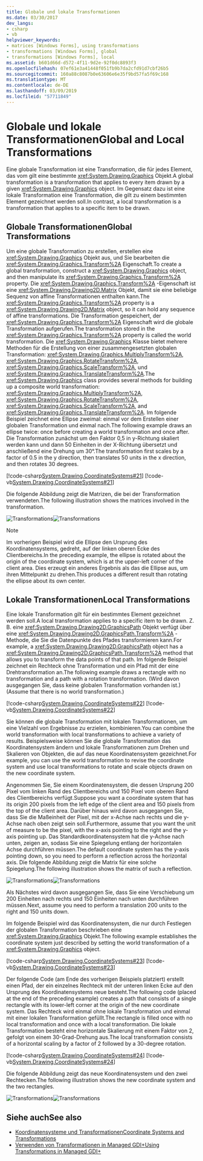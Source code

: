 ```yaml
---
title: Globale und lokale Transformationen
ms.date: 03/30/2017
dev_langs:
- csharp
- vb
helpviewer_keywords:
- matrices [Windows Forms], using transformations
- transformations [Windows Forms], global
- transformations [Windows Forms], local
ms.assetid: b601d66d-d572-4f11-9d2e-92f0dc8893f3
ms.openlocfilehash: 07ef61e3a41448f051fb9b7da2cfd91d7cbf26b5
ms.sourcegitcommit: 160a88c8087b0e63606e6e35f9bd57fa5f69c168
ms.translationtype: MT
ms.contentlocale: de-DE
ms.lasthandoff: 03/09/2019
ms.locfileid: "57711849"
---
```

# <a name="global-and-local-transformations"></a><span data-ttu-id="1b60d-102">Globale und lokale Transformationen</span><span class="sxs-lookup"><span data-stu-id="1b60d-102">Global and Local Transformations</span></span>
<span data-ttu-id="1b60d-103">Eine globale Transformation ist eine Transformation, die für jedes Element, das vom gilt eine bestimmte <xref:System.Drawing.Graphics> Objekt.</span><span class="sxs-lookup"><span data-stu-id="1b60d-103">A global transformation is a transformation that applies to every item drawn by a given <xref:System.Drawing.Graphics> object.</span></span> <span data-ttu-id="1b60d-104">Im Gegensatz dazu ist eine lokale Transformation eine Transformation, die gilt zu einem bestimmten Element gezeichnet werden soll.</span><span class="sxs-lookup"><span data-stu-id="1b60d-104">In contrast, a local transformation is a transformation that applies to a specific item to be drawn.</span></span>  
  
## <a name="global-transformations"></a><span data-ttu-id="1b60d-105">Globale Transformationen</span><span class="sxs-lookup"><span data-stu-id="1b60d-105">Global Transformations</span></span>  
 <span data-ttu-id="1b60d-106">Um eine globale Transformation zu erstellen, erstellen eine <xref:System.Drawing.Graphics> Objekt aus, und Sie bearbeiten die <xref:System.Drawing.Graphics.Transform%2A> Eigenschaft.</span><span class="sxs-lookup"><span data-stu-id="1b60d-106">To create a global transformation, construct a <xref:System.Drawing.Graphics> object, and then manipulate its <xref:System.Drawing.Graphics.Transform%2A> property.</span></span> <span data-ttu-id="1b60d-107">Die <xref:System.Drawing.Graphics.Transform%2A> -Eigenschaft ist eine <xref:System.Drawing.Drawing2D.Matrix> Objekt, damit sie eine beliebige Sequenz von affine Transformationen enthalten kann.</span><span class="sxs-lookup"><span data-stu-id="1b60d-107">The <xref:System.Drawing.Graphics.Transform%2A> property is a <xref:System.Drawing.Drawing2D.Matrix> object, so it can hold any sequence of affine transformations.</span></span> <span data-ttu-id="1b60d-108">Die Transformation gespeichert, der <xref:System.Drawing.Graphics.Transform%2A> Eigenschaft wird die globale Transformation aufgerufen.</span><span class="sxs-lookup"><span data-stu-id="1b60d-108">The transformation stored in the <xref:System.Drawing.Graphics.Transform%2A> property is called the world transformation.</span></span> <span data-ttu-id="1b60d-109">Die <xref:System.Drawing.Graphics> Klasse bietet mehrere Methoden für die Erstellung von einer zusammengesetzten globalen Transformation: <xref:System.Drawing.Graphics.MultiplyTransform%2A>, <xref:System.Drawing.Graphics.RotateTransform%2A>, <xref:System.Drawing.Graphics.ScaleTransform%2A>, und <xref:System.Drawing.Graphics.TranslateTransform%2A>.</span><span class="sxs-lookup"><span data-stu-id="1b60d-109">The <xref:System.Drawing.Graphics> class provides several methods for building up a composite world transformation: <xref:System.Drawing.Graphics.MultiplyTransform%2A>, <xref:System.Drawing.Graphics.RotateTransform%2A>, <xref:System.Drawing.Graphics.ScaleTransform%2A>, and <xref:System.Drawing.Graphics.TranslateTransform%2A>.</span></span> <span data-ttu-id="1b60d-110">Im folgende Beispiel zeichnet eine Ellipse zweimal: einmal vor dem Erstellen einer globalen Transformation und einmal nach.</span><span class="sxs-lookup"><span data-stu-id="1b60d-110">The following example draws an ellipse twice: once before creating a world transformation and once after.</span></span> <span data-ttu-id="1b60d-111">Die Transformation zunächst um den Faktor 0,5 in y-Richtung skaliert werden kann und dann 50 Einheiten in der X-Richtung übersetzt und anschließend eine Drehung um 30°.</span><span class="sxs-lookup"><span data-stu-id="1b60d-111">The transformation first scales by a factor of 0.5 in the y direction, then translates 50 units in the x direction, and then rotates 30 degrees.</span></span>  
  
 [!code-csharp[System.Drawing.CoordinateSystems#21](~/samples/snippets/csharp/VS_Snippets_Winforms/System.Drawing.CoordinateSystems/CS/Class1.cs#21)]
 [!code-vb[System.Drawing.CoordinateSystems#21](~/samples/snippets/visualbasic/VS_Snippets_Winforms/System.Drawing.CoordinateSystems/VB/Class1.vb#21)]  
  
 <span data-ttu-id="1b60d-112">Die folgende Abbildung zeigt die Matrizen, die bei der Transformation verwendeten.</span><span class="sxs-lookup"><span data-stu-id="1b60d-112">The following illustration shows the matrices involved in the transformation.</span></span>  
  
 <span data-ttu-id="1b60d-113">![Transformations](./media/aboutgdip05-art14.gif "AboutGdip05_art14")</span><span class="sxs-lookup"><span data-stu-id="1b60d-113">![Transformations](./media/aboutgdip05-art14.gif "AboutGdip05_art14")</span></span>  
  
> [!NOTE]
>  <span data-ttu-id="1b60d-114">Im vorherigen Beispiel wird die Ellipse den Ursprung des Koordinatensystems, gedreht, auf der linken oberen Ecke des Clientbereichs.</span><span class="sxs-lookup"><span data-stu-id="1b60d-114">In the preceding example, the ellipse is rotated about the origin of the coordinate system, which is at the upper-left corner of the client area.</span></span> <span data-ttu-id="1b60d-115">Dies erzeugt ein anderes Ergebnis als das die Ellipse aus, um ihren Mittelpunkt zu drehen.</span><span class="sxs-lookup"><span data-stu-id="1b60d-115">This produces a different result than rotating the ellipse about its own center.</span></span>  
  
## <a name="local-transformations"></a><span data-ttu-id="1b60d-116">Lokale Transformationen</span><span class="sxs-lookup"><span data-stu-id="1b60d-116">Local Transformations</span></span>  
 <span data-ttu-id="1b60d-117">Eine lokale Transformation gilt für ein bestimmtes Element gezeichnet werden soll.</span><span class="sxs-lookup"><span data-stu-id="1b60d-117">A local transformation applies to a specific item to be drawn.</span></span> <span data-ttu-id="1b60d-118">Z. B. eine <xref:System.Drawing.Drawing2D.GraphicsPath> Objekt verfügt über eine <xref:System.Drawing.Drawing2D.GraphicsPath.Transform%2A> -Methode, die Sie die Datenpunkte des Pfades transformieren kann.</span><span class="sxs-lookup"><span data-stu-id="1b60d-118">For example, a <xref:System.Drawing.Drawing2D.GraphicsPath> object has a <xref:System.Drawing.Drawing2D.GraphicsPath.Transform%2A> method that allows you to transform the data points of that path.</span></span> <span data-ttu-id="1b60d-119">Im folgende Beispiel zeichnet ein Rechteck ohne Transformation und ein Pfad mit der eine Drehtransformation an.</span><span class="sxs-lookup"><span data-stu-id="1b60d-119">The following example draws a rectangle with no transformation and a path with a rotation transformation.</span></span> <span data-ttu-id="1b60d-120">(Wird davon ausgegangen Sie, dass keine globalen Transformation vorhanden ist.)</span><span class="sxs-lookup"><span data-stu-id="1b60d-120">(Assume that there is no world transformation.)</span></span>  
  
 [!code-csharp[System.Drawing.CoordinateSystems#22](~/samples/snippets/csharp/VS_Snippets_Winforms/System.Drawing.CoordinateSystems/CS/Class1.cs#22)]
 [!code-vb[System.Drawing.CoordinateSystems#22](~/samples/snippets/visualbasic/VS_Snippets_Winforms/System.Drawing.CoordinateSystems/VB/Class1.vb#22)]  
  
 <span data-ttu-id="1b60d-121">Sie können die globale Transformation mit lokalen Transformationen, um eine Vielzahl von Ergebnisse zu erzielen, kombinieren.</span><span class="sxs-lookup"><span data-stu-id="1b60d-121">You can combine the world transformation with local transformations to achieve a variety of results.</span></span> <span data-ttu-id="1b60d-122">Beispielsweise können Sie die globale Transformation das Koordinatensystem ändern und lokale Transformationen zum Drehen und Skalieren von Objekten, die auf das neue Koordinatensystem gezeichnet.</span><span class="sxs-lookup"><span data-stu-id="1b60d-122">For example, you can use the world transformation to revise the coordinate system and use local transformations to rotate and scale objects drawn on the new coordinate system.</span></span>  
  
 <span data-ttu-id="1b60d-123">Angenommen Sie, Sie einem Koordinatensystem, die dessen Ursprung 200 Pixel vom linken Rand des Clientbereichs und 150 Pixel vom oberen Rand des Clientbereichs verfügt.</span><span class="sxs-lookup"><span data-stu-id="1b60d-123">Suppose you want a coordinate system that has its origin 200 pixels from the left edge of the client area and 150 pixels from the top of the client area.</span></span> <span data-ttu-id="1b60d-124">Darüber hinaus wird davon ausgegangen Sie, dass Sie die Maßeinheit der Pixel, mit der x-Achse nach rechts und die y-Achse nach oben zeigt sein soll.</span><span class="sxs-lookup"><span data-stu-id="1b60d-124">Furthermore, assume that you want the unit of measure to be the pixel, with the x-axis pointing to the right and the y-axis pointing up.</span></span> <span data-ttu-id="1b60d-125">Das Standardkoordinatensystem hat die y-Achse nach unten, zeigen an, sodass Sie eine Spiegelung entlang der horizontalen Achse durchführen müssen.</span><span class="sxs-lookup"><span data-stu-id="1b60d-125">The default coordinate system has the y-axis pointing down, so you need to perform a reflection across the horizontal axis.</span></span> <span data-ttu-id="1b60d-126">Die folgende Abbildung zeigt die Matrix für eine solche Spiegelung.</span><span class="sxs-lookup"><span data-stu-id="1b60d-126">The following illustration shows the matrix of such a reflection.</span></span>  
  
 <span data-ttu-id="1b60d-127">![Transformations](./media/aboutgdip05-art15.gif "AboutGdip05_art15")</span><span class="sxs-lookup"><span data-stu-id="1b60d-127">![Transformations](./media/aboutgdip05-art15.gif "AboutGdip05_art15")</span></span>  
  
 <span data-ttu-id="1b60d-128">Als Nächstes wird davon ausgegangen Sie, dass Sie eine Verschiebung um 200 Einheiten nach rechts und 150 Einheiten nach unten durchführen müssen.</span><span class="sxs-lookup"><span data-stu-id="1b60d-128">Next, assume you need to perform a translation 200 units to the right and 150 units down.</span></span>  
  
 <span data-ttu-id="1b60d-129">Im folgende Beispiel wird das Koordinatensystem, die nur durch Festlegen der globalen Transformation beschrieben eine <xref:System.Drawing.Graphics> Objekt.</span><span class="sxs-lookup"><span data-stu-id="1b60d-129">The following example establishes the coordinate system just described by setting the world transformation of a <xref:System.Drawing.Graphics> object.</span></span>  
  
 [!code-csharp[System.Drawing.CoordinateSystems#23](~/samples/snippets/csharp/VS_Snippets_Winforms/System.Drawing.CoordinateSystems/CS/Class1.cs#23)]
 [!code-vb[System.Drawing.CoordinateSystems#23](~/samples/snippets/visualbasic/VS_Snippets_Winforms/System.Drawing.CoordinateSystems/VB/Class1.vb#23)]  
  
 <span data-ttu-id="1b60d-130">Der folgende Code (am Ende des vorherigen Beispiels platziert) erstellt einen Pfad, der ein einzelnes Rechteck mit der unteren linken Ecke auf den Ursprung des Koordinatensystems neue besteht.</span><span class="sxs-lookup"><span data-stu-id="1b60d-130">The following code (placed at the end of the preceding example) creates a path that consists of a single rectangle with its lower-left corner at the origin of the new coordinate system.</span></span> <span data-ttu-id="1b60d-131">Das Rechteck wird einmal ohne lokale Transformation und einmal mit einer lokalen Transformation gefüllt.</span><span class="sxs-lookup"><span data-stu-id="1b60d-131">The rectangle is filled once with no local transformation and once with a local transformation.</span></span> <span data-ttu-id="1b60d-132">Die lokale Transformation besteht eine horizontale Skalierung mit einem Faktor von 2, gefolgt von einem 30-Grad-Drehung aus.</span><span class="sxs-lookup"><span data-stu-id="1b60d-132">The local transformation consists of a horizontal scaling by a factor of 2 followed by a 30-degree rotation.</span></span>  
  
 [!code-csharp[System.Drawing.CoordinateSystems#24](~/samples/snippets/csharp/VS_Snippets_Winforms/System.Drawing.CoordinateSystems/CS/Class1.cs#24)]
 [!code-vb[System.Drawing.CoordinateSystems#24](~/samples/snippets/visualbasic/VS_Snippets_Winforms/System.Drawing.CoordinateSystems/VB/Class1.vb#24)]  
  
 <span data-ttu-id="1b60d-133">Die folgende Abbildung zeigt das neue Koordinatensystem und den zwei Rechtecken.</span><span class="sxs-lookup"><span data-stu-id="1b60d-133">The following illustration shows the new coordinate system and the two rectangles.</span></span>  
  
 <span data-ttu-id="1b60d-134">![Transformations](./media/aboutgdip05-art16.gif "AboutGdip05_art16")</span><span class="sxs-lookup"><span data-stu-id="1b60d-134">![Transformations](./media/aboutgdip05-art16.gif "AboutGdip05_art16")</span></span>  
  
## <a name="see-also"></a><span data-ttu-id="1b60d-135">Siehe auch</span><span class="sxs-lookup"><span data-stu-id="1b60d-135">See also</span></span>
- [<span data-ttu-id="1b60d-136">Koordinatensysteme und Transformationen</span><span class="sxs-lookup"><span data-stu-id="1b60d-136">Coordinate Systems and Transformations</span></span>](coordinate-systems-and-transformations.md)
- [<span data-ttu-id="1b60d-137">Verwenden von Transformationen in Managed GDI+</span><span class="sxs-lookup"><span data-stu-id="1b60d-137">Using Transformations in Managed GDI+</span></span>](using-transformations-in-managed-gdi.md)
